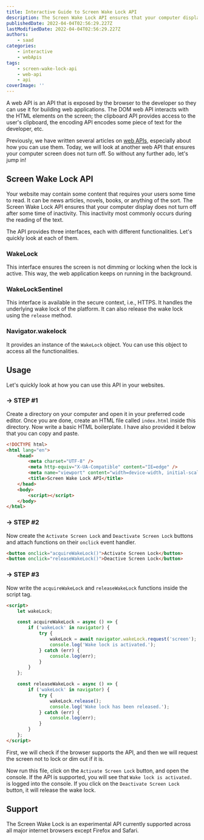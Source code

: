 ```yaml
---
title: Interactive Guide to Screen Wake Lock API
description: The Screen Wake Lock API ensures that your computer display does not turn off after some time of inactivity. Let's take a look at what this API is and how you can use it in your web applications.
publishedDate: 2022-04-04T02:56:29.227Z
lastModifiedDate: 2022-04-04T02:56:29.227Z
authors:
    - saad
categories:
    - interactive
    - webApis
tags:
    - screen-wake-lock-api
    - web-api
    - api
coverImage: ''
---
```


<Lead>

A web API is an API that is exposed by the browser to the developer so they can use it for building web applications. The DOM web API interacts with the HTML elements on the screen; the clipboard API provides access to the user's clipboard, the encoding API encodes some piece of text for the developer, etc.

</Lead>

Previously, we have written several articles on [web APIs](https://rapidapi.com/guides/categories/webApis), especially about how you can use them. Today, we will look at another web API that ensures your computer screen does not turn off. So without any further ado, let's jump in!

## Screen Wake Lock API

Your website may contain some content that requires your users some time to read. It can be news articles, novels, books, or anything of the sort. The Screen Wake Lock API ensures that your computer display does not turn off after some time of inactivity. This inactivity most commonly occurs during the reading of the text.

The API provides three interfaces, each with different functionalities. Let's quickly look at each of them.

### WakeLock

This interface ensures the screen is not dimming or locking when the lock is active. This way, the web application keeps on running in the background.

### WakeLockSentinel

This interface is available in the secure context, i.e., HTTPS. It handles the underlying wake lock of the platform. It can also release the wake lock using the `release` method.

### Navigator.wakelock

It provides an instance of the `WakeLock` object. You can use this object to access all the functionalities.

## Usage

Let's quickly look at how you can use this API in your websites.

### → STEP #1

Create a directory on your computer and open it in your preferred code editor. Once you are done, create an HTML file called `index.html` inside this directory. Now write a basic HTML boilerplate. I have also provided it below that you can copy and paste.

```html
<!DOCTYPE html>
<html lang="en">
	<head>
		<meta charset="UTF-8" />
		<meta http-equiv="X-UA-Compatible" content="IE=edge" />
		<meta name="viewport" content="width=device-width, initial-scale=1.0" />
		<title>Screen Wake Lock API</title>
	</head>
	<body>
		<script></script>
	</body>
</html>
```

### → STEP #2

Now create the `Activate Screen Lock` and `Deactivate Screen Lock` buttons and attach functions on their `onclick` event handler.

```html
<button onclick="acquireWakeLock()">Activate Screen Lock</button>
<button onclick="releaseWakeLock()">Deactive Screen Lock</button>
```

### → STEP #3

Now write the `acquireWakeLock` and `releaseWakeLock` functions inside the script tag.

```html
<script>
	let wakeLock;

	const acquireWakeLock = async () => {
		if ('wakeLock' in navigator) {
			try {
				wakeLock = await navigator.wakeLock.request('screen');
				console.log('Wake lock is activated.');
			} catch (err) {
				console.log(err);
			}
		}
	};

	const releaseWakeLock = async () => {
		if ('wakeLock' in navigator) {
			try {
				wakeLock.release();
				console.log('Wake lock has been released.');
			} catch (err) {
				console.log(err);
			}
		}
	};
</script>
```

First, we will check if the browser supports the API, and then we will request the screen not to lock or dim out if it is.

Now run this file, click on the `Activate Screen Lock` button, and open the console. If the API is supported, you will see that `Wake lock is activated.` is logged into the console. If you click on the `Deactivate Screen Lock` button, it will release the wake lock.

## Support

The Screen Wake Lock is an experimental API currently supported across all major internet browsers except Firefox and Safari.
